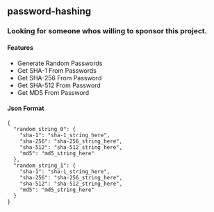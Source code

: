 ## password-hashing

### Looking for someone whos willing to sponsor this project.

#### Features
- Generate Random Passwords
- Get SHA-1 From Passwords
- Get SHA-256 From Password
- Get SHA-512 From Password
- Get MD5 From Password


#### Json Format
```
{
  "random_string_0": {
    "sha-1": "sha-1_string_here",
    "sha-256": "sha-256_string_here",
    "sha-512": "sha-512_string_here",
    "md5": "md5_string_here"
  },
  "random_string_1": {
    "sha-1": "sha-1_string_here",
    "sha-256": "sha-256_string_here",
    "sha-512": "sha-512_string_here",
    "md5": "md5_string_here"
  }
}
```